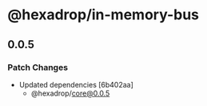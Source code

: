 # @hexadrop/in-memory-bus

## 0.0.5

### Patch Changes

- Updated dependencies [6b402aa]
  - @hexadrop/core@0.0.5
